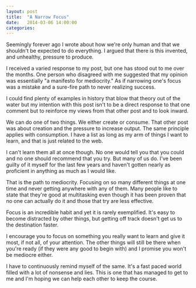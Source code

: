 ```yaml
---
layout: post
title:  "A Narrow Focus"
date:   2014-03-06 14:00:00
categories:
---
```


Seemingly forever ago I wrote about how we're only human and that we shouldn't be expected to do everything. I argued that there is this invented, and unhealthy, pressure to produce.

I received a varied response to my post, but one has stood out to me over the months. One person who disagreed with me suggested that my opinion was essentially "a manifesto for mediocrity." As if narrowing one's focus was a mistake and a sure-fire path to never realizing success.

I could find plenty of examples in history that blow that theory out of the water but my intention with this post isn't to be a direct response to that one comment but to reinforce my views from that other post and to look inward.

We can do one of two things. We either create or consume. That other post was about creation and the pressure to increase output. The same principle applies with consumption. I have a list as long as my arm of things I want to learn, and that is just related to the web.

I can't learn them all at once though. No one would tell you that you could and no one should recommend that you try. But many of us do. I've been guilty of it myself for the last few years and haven't gotten nearly as proficient in anything as much as I would like.

That is the path to mediocrity. Focusing on so many different things at one time and never getting anywhere with any of them. Many people like to state that they're good at multitasking even though it has been proven that no one can actually do it and those that try are less effective.

Focus is an incredible habit and yet it is rarely exemplified. It's easy to become distracted by other things, but getting off track doesn't get us to the destination faster.

I encourage you to focus on something you really want to learn and give it most, if not all, of your attention. The other things will still be there when you're ready (if they were any good to begin with) and I promise you won't be mediocre either.

I have to continuously remind myself of the same. It's a fast paced world filled with a lot of nonsense and lies. This is one that has managed to get to me and I'm hoping we can help each other to keep the course.
